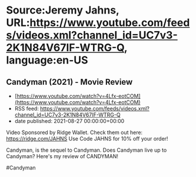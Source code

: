 # Source:Jeremy Jahns, URL:https://www.youtube.com/feeds/videos.xml?channel_id=UC7v3-2K1N84V67IF-WTRG-Q, language:en-US

## Candyman (2021) - Movie Review
 - [https://www.youtube.com/watch?v=4Lfx-eotCOM](https://www.youtube.com/watch?v=4Lfx-eotCOM)
 - RSS feed: https://www.youtube.com/feeds/videos.xml?channel_id=UC7v3-2K1N84V67IF-WTRG-Q
 - date published: 2021-08-27 00:00:00+00:00

Video Sponsored by Ridge Wallet. Check them out here: https://ridge.com/JAHNS Use Code JAHNS for 10% off your order!

Candyman, is the sequel to Candyman. Does Candyman live up to Candyman? Here's my review of CANDYMAN!

#Candyman

